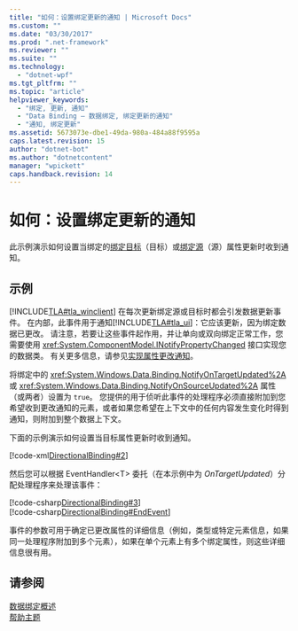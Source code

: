 ```yaml
---
title: "如何：设置绑定更新的通知 | Microsoft Docs"
ms.custom: ""
ms.date: "03/30/2017"
ms.prod: ".net-framework"
ms.reviewer: ""
ms.suite: ""
ms.technology: 
  - "dotnet-wpf"
ms.tgt_pltfrm: ""
ms.topic: "article"
helpviewer_keywords: 
  - "绑定, 更新, 通知"
  - "Data Binding — 数据绑定, 绑定更新的通知"
  - "通知, 绑定更新"
ms.assetid: 5673073e-dbe1-49da-980a-484a88f9595a
caps.latest.revision: 15
author: "dotnet-bot"
ms.author: "dotnetcontent"
manager: "wpickett"
caps.handback.revision: 14
---
```

# 如何：设置绑定更新的通知
此示例演示如何设置当绑定的[绑定目标](GTMT)（目标）或[绑定源](GTMT)（源）属性更新时收到通知。  
  
## 示例  
 [!INCLUDE[TLA#tla_winclient](../../../../includes/tlasharptla-winclient-md.md)] 在每次更新绑定源或目标时都会引发数据更新事件。  在内部，此事件用于通知[!INCLUDE[TLA#tla_ui](../../../../includes/tlasharptla-ui-md.md)]：它应该更新，因为绑定数据已更改。  请注意，若要让这些事件起作用，并让单向或双向绑定正常工作，您需要使用 <xref:System.ComponentModel.INotifyPropertyChanged> 接口实现您的数据类。  有关更多信息，请参见[实现属性更改通知](../../../../docs/framework/wpf/data/how-to-implement-property-change-notification.md)。  
  
 将绑定中的 <xref:System.Windows.Data.Binding.NotifyOnTargetUpdated%2A> 或 <xref:System.Windows.Data.Binding.NotifyOnSourceUpdated%2A> 属性（或两者）设置为 `true`。  您提供的用于侦听此事件的处理程序必须直接附加到您希望收到更改通知的元素，或者如果您希望在上下文中的任何内容发生变化时得到通知，则附加到整个数据上下文。  
  
 下面的示例演示如何设置当目标属性更新时收到通知。  
  
 [!code-xml[DirectionalBinding#2](../../../../samples/snippets/csharp/VS_Snippets_Wpf/DirectionalBinding/CSharp/Page1.xaml#2)]  
  
 然后您可以根据 EventHandler\<T\> 委托（在本示例中为 *OnTargetUpdated*）分配处理程序来处理该事件：  
  
 [!code-csharp[DirectionalBinding#3](../../../../samples/snippets/csharp/VS_Snippets_Wpf/DirectionalBinding/CSharp/Page1.xaml.cs#3)]  
[!code-csharp[DirectionalBinding#EndEvent](../../../../samples/snippets/csharp/VS_Snippets_Wpf/DirectionalBinding/CSharp/Page1.xaml.cs#endevent)]  
  
 事件的参数可用于确定已更改属性的详细信息（例如，类型或特定元素信息，如果同一处理程序附加到多个元素），如果在单个元素上有多个绑定属性，则这些详细信息很有用。  
  
## 请参阅  
 [数据绑定概述](../../../../docs/framework/wpf/data/data-binding-overview.md)   
 [帮助主题](../../../../docs/framework/wpf/data/data-binding-how-to-topics.md)